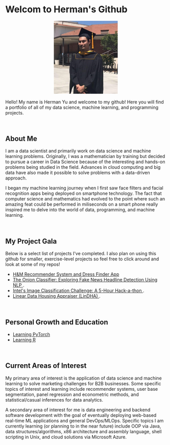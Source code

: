 # Welcom to Herman's Github

<div align='center'>
    <img src='images/csulb_grad_photo.jpg' width='200'>
</div>

Hello! My name is Herman Yu and welcome to my github! Here you will find a portfolio of all of my data science, machine learning, and programming projects.

<br>

## About Me

I am a data scientist and primarily work on data science and machine learning problems. Originally, I was a mathematician by training but decided to pursue
a career in Data Science because of the interesting and hands-on problems being studied in the field. Advances in cloud computing and big data have also made 
it possible to solve problems with a data-driven approach.

I began my machine learning journey when I first saw face filters and facial recognition apps being deployed on smartphone technology. The fact that computer science and mathematics had evolved to the point where such an amazing feat could be performed in miliseconds on a  smart phone really inspired me to delve into the world of data, programming, and machine learning.

<br>

## My Project Gala

Below is a select list of projects I've completed. I also plan on using this github for smaller, exercise-level projects so feel free to click around and look at some of my repos!
- <a href='https://github.com/hermanyu/hm-recommender'> H&M Recommender System and Dress Finder App </a>
- <a href='https://github.com/hermanyu/the-onion-classifier'> The Onion Classifier: Exploring Fake News Headline Detection Using NLP </a>.
- <a href='https://github.com/hermanyu/Intel-Image-Classification'> Intel's Image Classification Challenge: A 5-Hour Hack-a-thon </a>.
- <a href='https://github.com/hermanyu/LinDHA'> Linear Data Housing Appraiser (LinDHA) </a>.

<br>

## Personal Growth and Education
- <a href='https://github.com/hermanyu/PyTorch-Notes'> Learning PyTorch </a>
- <a href='https://github.com/hermanyu/R-Tutorial'> Learning R </a>

<br>

## Current Areas of Interest

My primary area of interest is the application of data science and machine learning to solve marketing challenges for B2B businesses. Some specific topics of interest and learning include recommender systems, user base segmentation, panel regression and econometric methods, and statistical/casual inferences for data analytics.

A secondary area of interest for me is data engineering and backend software development with the goal of eventually deploying web-based real-time ML applications and general DevOps/MLOps. Specific topics I am currently learning (or planning to in the near future) include OOP via Java, data structures/algorithms, x86 architecture and assembly language, shell scripting in Unix, and cloud solutions via Microsoft Azure.



<!---
hermanyu/hermanyu is a ✨ special ✨ repository because its `README.md` (this file) appears on your GitHub profile.
You can click the Preview link to take a look at your changes.
--->
